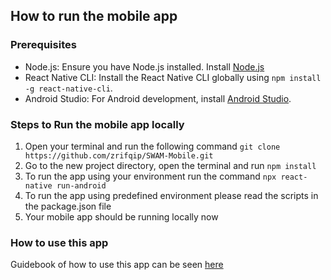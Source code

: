 ## How to run the mobile app

### Prerequisites
- Node.js: Ensure you have Node.js installed. Install [Node.js](https://nodejs.org/en/download/package-manager)
- React Native CLI: Install the React Native CLI globally using `npm install -g react-native-cli`.
- Android Studio: For Android development, install [Android Studio](https://developer.android.com/studio).

### Steps to Run the mobile app locally
1. Open your terminal and run the following command `git clone https://github.com/zrifqip/SWAM-Mobile.git`
2. Go to the new project directory, open the terminal and run `npm install`
3. To run the app using your environment run the command `npx react-native run-android`
4. To run the app using predefined environment please read the scripts in the package.json file
5. Your mobile app should be running locally now

### How to use this app
Guidebook of how to use this app can be seen <a href = "Guidebook APPS4SWAM.pdf">here</a>

